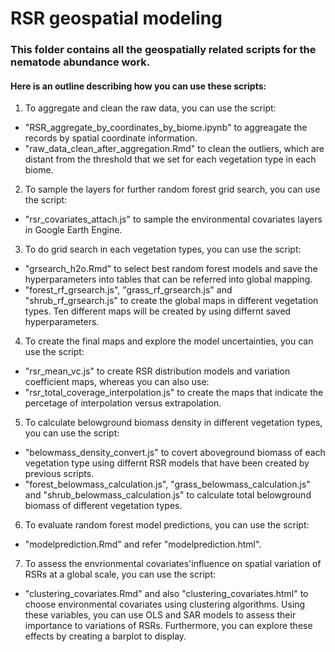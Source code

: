 # RSR geospatial modeling

### This folder contains all the geospatially related scripts for the nematode abundance work.

#### Here is an outline describing how you can use these scripts:

1. To aggregate and clean the raw data, you can use the script:
  - "RSR_aggregate_by_coordinates_by_biome.ipynb" to aggreagate the records by spatial coordinate information.
  - "raw_data_clean_after_aggregation.Rmd" to clean the outliers, which are distant from the threshold that we set for each vegetation type in each biome.
2. To sample the layers for further random forest grid search, you can use the script:
  - "rsr_covariates_attach.js" to sample the environmental covariates layers in Google Earth Engine.
3. To do grid search in each vegetation types, you can use the script:
  - "grsearch_h2o.Rmd" to select best random forest models and save the hyperparameters into tables that can be referred into global mapping.
  - "forest_rf_grsearch.js", "grass_rf_grsearch.js" and "shrub_rf_grsearch.js" to create the global maps in different vegetation types. Ten different maps will be created by using differnt saved hyperparameters.
4. To create the final maps and explore the model uncertainties, you can use the script:
  - "rsr_mean_vc.js" to create RSR distribution models and variation coefficient maps, whereas you can also use:
  - "rsr_total_coverage_interpolation.js" to create the maps that indicate the percetage of interpolation versus extrapolation.
5. To calculate belowground biomass density in different vegetation types, you can use the script:
  - "belowmass_density_convert.js" to covert aboveground biomass of each vegetation type using differnt RSR models that have been created by previous scripts.
  - "forest_belowmass_calculation.js", "grass_belowmass_calculation.js" and "shrub_belowmass_calculation.js" to calculate total belowground biomass of different vegetation types.
6. To evaluate random forest model predictions, you can use the script:
  - "modelprediction.Rmd" and refer "modelprediction.html".
7. To assess the envrionmental covariates'influence on spatial variation of RSRs at a global scale, you can use the script:
  - "clustering_covariates.Rmd" and also "clustering_covariates.html" to choose environmental covariates using clustering algorithms. Using these variables, you can use OLS and SAR models to assess their importance to variations of RSRs. Furthermore, you can explore these effects by creating a barplot to display.
